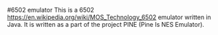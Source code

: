 #6502 emulator
This is a 6502 https://en.wikipedia.org/wiki/MOS_Technology_6502 emulator written in Java.
It is written as a part of the project PINE (Pine Is NES Emulator).